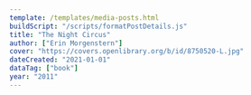 ```yaml
---
template: /templates/media-posts.html
buildScript: "/scripts/formatPostDetails.js"
title: "The Night Circus"
author: ["Erin Morgenstern"]
cover: "https://covers.openlibrary.org/b/id/8750520-L.jpg"
dateCreated: "2021-01-01"
dataTag: ["book"]
year: "2011"
---
```

